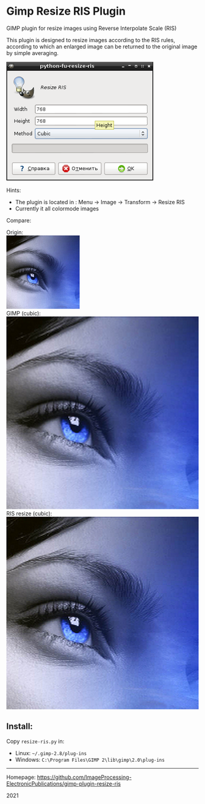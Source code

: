 # Gimp Resize RIS Plugin

GIMP plugin for resize images using Reverse Interpolate Scale (RIS)

This plugin is designed to resize images according to the RIS rules,
according to which an enlarged image can be returned
to the original image by simple averaging.

![RIS resize](images/ris-resize-dialog.png)

Hints:
 * The plugin is located in : Menu -> Image -> Transform -> Resize RIS
 * Currently it all colormode images

Compare:

Origin:  
![origin](images/means-orig.png)  
GIMP (cubic):  
![](images/means-gimp-cubic-x4.png)  
RIS resize (cubic):  
![RIS resize](images/means-ris-resize-x4.png)  


## Install:

Copy `resize-ris.py` in:
* Linux: `~/.gimp-2.8/plug-ins`
* Windows: `C:\Program Files\GIMP 2\lib\gimp\2.0\plug-ins`

----

Homepage: https://github.com/ImageProcessing-ElectronicPublications/gimp-plugin-resize-ris

2021
